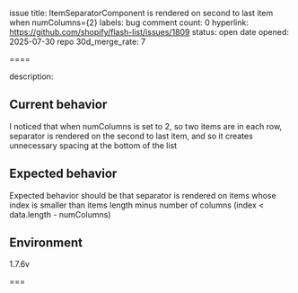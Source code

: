 issue title: ItemSeparatorComponent is rendered on second to last item when numColumns={2}
labels: bug
comment count: 0
hyperlink: https://github.com/shopify/flash-list/issues/1809
status: open
date opened: 2025-07-30
repo 30d_merge_rate: 7

====

description:
## Current behavior

I noticed that when numColumns is set to 2, so two items are in each row, separator is rendered on the second to last item, and so it creates unnecessary spacing at the bottom of the list

## Expected behavior

Expected behavior should be that separator is rendered on items whose index is smaller than items length minus number of columns (index < data.length - numColumns)

## Environment

1.7.6v


===
